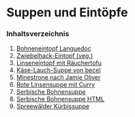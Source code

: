 Suppen und Eintöpfe
===================

### Inhaltsverzeichnis 

1. [Bohneneintopf Languedoc](Bohneneintopf-Languedoc.md)
1. [Zwiebelhack-Eintopf (veg.)](Zwiebelhack-Eintopf-vegetarisch.md)
1. [Linseneintopf mit Räuchertofu](Linseneintopf-mit-Räuchertofu.md)
1. [Käse-Lauch-Suppe von becel](Käse-Lauch-Suppe.md)
1. [Minestrone nach Jamie Oliver](Minestrone-nach-Jamie-Oliver.md)
1. [Rote Linsensuppe mit Curry](Rote-Linsensuppe-mit-Curry.md)
1. [Serbische Bohnensuppe](Serbische-Bohnensuppe-vegetarisch.md)
1. [Serbische Bohnensuppe HTML](Serbische-Bohnensuppe.html)
1. [Spreewälder Kürbissuppe](Spreewälder-Kürbissuppe.md)

　  

